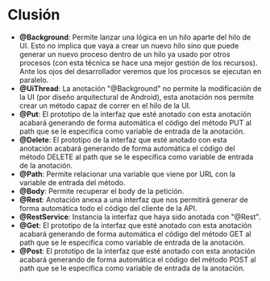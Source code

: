 # Clusión

- **@Background**: Permite lanzar una lógica en un hilo aparte del hilo de UI. Esto no implica que vaya a crear un nuevo hilo sino que puede generar un nuevo proceso dentro de un hilo ya usado por otros procesos (con esta técnica se hace una mejor gestión de los recursos). Ante los ojos del desarrollador veremos que los procesos se ejecutan en paralelo.
- **@UiThread**: La anotación "@Background" no permite la modificación de la UI (por diseño arquitectural de Android), esta anotación nos permite crear un método capaz de correr en el hilo de la UI.
- **@Put**: El prototipo de la interfaz que esté anotado con esta anotación acabará generando de forma automática el código del método PUT al path que se le especifica como variable de entrada de la anotación.
- **@Delete**: El prototipo de la interfaz que esté anotado con esta anotación acabará generando de forma automática el código del método DELETE al path que se le especifica como variable de entrada de la anotación.
- **@Path**: Permite relacionar una variable que viene por URL con la variable de entrada del método.
- **@Body**: Permite recuperar el body de la petición.
- **@Rest**: Anotación anexa a una interfaz que nos permitirá generar de forma automática todo el código del cliente de la API.
- **@RestService**: Instancia la interfaz que haya sido anotada con "@Rest".
- **@Get**: El prototipo de la interfaz que esté anotado con esta anotación acabará generando de forma automática el código del método GET al path que se le especifica como variable de entrada de la anotación.
- **@Post**: El prototipo de la interfaz que esté anotado con esta anotación acabará generando de forma automática el código del método POST al path que se le especifica como variable de entrada de la anotación.